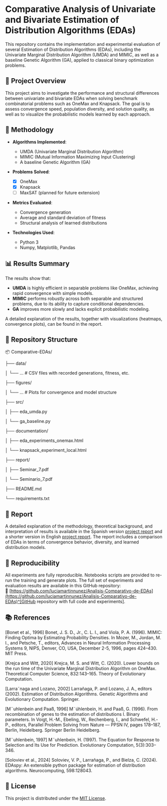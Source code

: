 # Comparative Analysis of Univariate and Bivariate Estimation of Distribution Algorithms (EDAs)

This repository contains the implementation and experimental evaluation of several Estimation of Distribution Algorithms (EDAs), including the Univariate Marginal Distribution Algorithm (UMDA) and MIMIC, as well as a baseline Genetic Algorithm (GA), applied to classical binary optimization problems.

## 📌 Project Overview

This project aims to investigate the performance and structural differences between univariate and bivariate EDAs when solving benchmark combinatorial problems such as OneMax and Knapsack. The goal is to assess convergence speed, population diversity, and solution quality, as well as to visualize the probabilistic models learned by each approach.

## 🧪 Methodology

- **Algorithms Implemented**:
  - UMDA (Univariate Marginal Distribution Algorithm)
  - MIMIC (Mutual Information Maximizing Input Clustering)
  - A baseline Genetic Algorithm (GA)

- **Problems Solved**:
  - [x] OneMax
  - [x] Knapsack
  - [ ] MaxSAT (planned for future extension)

- **Metrics Evaluated**:
  - Convergence generation
  - Average and standard deviation of fitness
  - Structural analysis of learned distributions

- **Technologies Used**:
  - Python 3
  - Numpy, Matplotlib, Pandas

## 📊 Results Summary

The results show that:
- **UMDA** is highly efficient in separable problems like OneMax, achieving rapid convergence with simple models.
- **MIMIC** performs robustly across both separable and structured problems, due to its ability to capture conditional dependencies.
- **GA** improves more slowly and lacks explicit probabilistic modeling.

A detailed explanation of the results, together with visualizations (heatmaps, convergence plots), can be found in the report.

## 📁 Repository Structure
📦 Comparative-EDAs/

├── data/

│ └── ... # CSV files with recorded generations, fitness, etc.

├── figures/

│ └── ... # Plots for convergence and model structure

├── src/

│ ├── eda_umda.py

│ └── ga_baseline.py

├── documentation/

│ ├── eda_experiments_onemax.html

│ └── knapsack_experiment_local.html

├── report/

│ ├── Seminar_7.pdf

│ └── Seminario_7.pdf

├── README.md

└── requirements.txt


## 📄 Report

A detailed explanation of the methodology, theoretical background, and interpretation of results is available in the Spanish version [project report](./report/Seminario_7.pdf) and a shorter version in English [project report](./report/Seminar_7.pdf). The report includes a comparison of EDAs in terms of convergence behavior, diversity, and learned distribution models.


## 🔁 Reproducibility

All experiments are fully reproducible. Notebooks scripts are provided to re-run the training and generate plots. The full set of experiments and evaluation results are available in this GitHub repository:  
📎 [https://github.com/luciamartinnunez/Analisis-Comparativo-de-EDAs](https://github.com/luciamartinnunez/Analisis-Comparativo-de-EDAs)^[GitHub repository with full code and experiments].

## 📚 References

[Bonet et al., 1996] Bonet, J. S. D., Jr., C. L. I., and Viola, P. A. (1996). MIMIC: Finding
Optima by Estimating Probability Densities. In Mozer, M., Jordan, M. I., and Petsche, T.,
editors, Advances in Neural Information Processing Systems 9, NIPS, Denver, CO, USA,
December 2-5, 1996, pages 424–430. MIT Press.

[Krejca and Witt, 2020] Krejca, M. S. and Witt, C. (2020). Lower bounds on the run time
of the Univariate Marginal Distribution Algorithm on OneMax. Theoretical Computer
Science, 832:143–165. Theory of Evolutionary Computation.

[Larra˜naga and Lozano, 2002] Larrañaga, P. and Lozano, J. A., editors (2002). Estimation
of Distribution Algorithms. Genetic Algorithms and Evolutionary Computation. Springer.

[M¨uhlenbein and Paaß, 1996] M¨úhlenbein, H. and Paaß, G. (1996). From recombination of
genes to the estimation of distributions I. Binary parameters. In Voigt, H.-M., Ebeling,
W., Rechenberg, I., and Schwefel, H.-P., editors, Parallel Problem Solving from Nature —
PPSN IV, pages 178–187, Berlin, Heidelberg. Springer Berlin Heidelberg.

[M¨uhlenbein, 1997] M¨uhlenbein, H. (1997). The Equation for Response to Selection and Its
Use for Prediction. Evolutionary Computation, 5(3):303–346.

[Soloviev et al., 2024] Soloviev, V. P., Larrañaga, P., and Bielza, C. (2024). EDAspy: An
extensible python package for estimation of distribution algorithms. Neurocomputing,
598:128043.


## 📌 License

This project is distributed under the [MIT License](./LICENSE).

